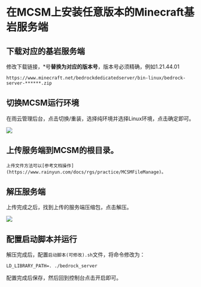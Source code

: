 # 在MCSM上安装任意版本的Minecraft基岩服务端

## 下载对应的基岩服务端

修改下载链接，*号**替换为对应的版本号**，版本号必须精确，例如1.21.44.01

`https://www.minecraft.net/bedrockdedicatedserver/bin-linux/bedrock-server-******.zip`

## 切换MCSM运行环境

在雨云管理后台，点击切换/重装，选择纯环境并选择Linux环境，点击确定即可。

![](https://cn-sy1.rains3.com/rainyun-assets/pic/2024/11/20241120155609_4c1f25e6b507d8c4f0fa88d10590189c.png)

##  上传服务端到MCSM的根目录。

    上传文件方法可以[参考文档操作](https://www.rainyun.com/docs/rgs/practice/MCSMFileManage)。

## 解压服务端

上传完成之后，找到上传的服务端压缩包，点击解压。

![](https://cn-sy1.rains3.com/rainyun-assets/pic/2024/11/20241120155829_29c0a1ce1ccd25e1618cdf5fb39a9571.png)

## 配置启动脚本并运行

解压完成后，配置`启动脚本(可修改).sh`文件，将命令修改为：

```shell
LD_LIBRARY_PATH=. ./bedrock_server
```

配置完成后保存，然后回到控制台点击开启即可。